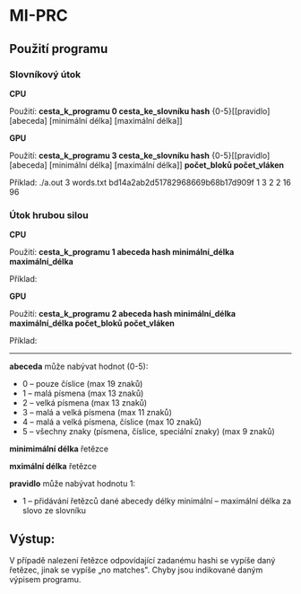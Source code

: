 # MI-PRC

## Použití programu

### Slovníkový útok

**CPU**

Použití: **cesta\_k\_programu 0 cesta\_ke\_slovníku hash** {0-5}[[pravidlo] [abeceda] [minimální délka] [maximální délka]]

**GPU**

Použití: **cesta\_k\_programu 3 cesta\_ke\_slovníku hash** {0-5}[[pravidlo] [abeceda] [minimální délka] [maximální délka]] **počet\_bloků počet\_vláken**

Příklad: ./a.out 3 words.txt bd14a2ab2d51782968669b68b17d909f 1 3 2 2 16 96

### Útok hrubou silou

**CPU**

Použití: **cesta\_k\_programu 1 abeceda hash minimální\_délka maximální\_délka**

Příklad:

**GPU**

Použití: **cesta\_k\_programu 2 abeceda hash minimální\_délka maximální\_délka počet\_bloků počet\_vláken**

Příklad:

---
**abeceda** může nabývat hodnot (0-5):
- 0 – pouze číslice (max 19 znaků)
- 1 – malá písmena (max 13 znaků)
- 2 – velká písmena (max 13 znaků)
- 3 – malá a velká písmena (max 11 znaků)
- 4 – malá a velká písmena, číslice (max 10 znaků)
- 5 – všechny znaky (písmena, číslice, speciální znaky) (max 9 znaků)

**minimimální délka** řetězce

**mximální délka** řetězce

**pravidlo** může nabývat hodnotu 1:
- 1 – přidávání řetězců dané abecedy délky minimální – maximální délka za slovo ze slovníku

## Výstup:
V případě nalezení řetězce odpovídající zadanému hashi se vypíše daný řetězec, jinak se vypíše „no matches&quot;. Chyby jsou indikované daným výpisem programu.
